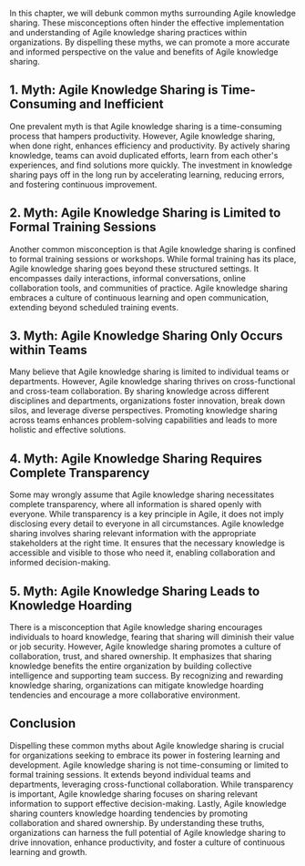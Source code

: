 
In this chapter, we will debunk common myths surrounding Agile knowledge sharing. These misconceptions often hinder the effective implementation and understanding of Agile knowledge sharing practices within organizations. By dispelling these myths, we can promote a more accurate and informed perspective on the value and benefits of Agile knowledge sharing.

**1. Myth: Agile Knowledge Sharing is Time-Consuming and Inefficient**
----------------------------------------------------------------------

One prevalent myth is that Agile knowledge sharing is a time-consuming process that hampers productivity. However, Agile knowledge sharing, when done right, enhances efficiency and productivity. By actively sharing knowledge, teams can avoid duplicated efforts, learn from each other's experiences, and find solutions more quickly. The investment in knowledge sharing pays off in the long run by accelerating learning, reducing errors, and fostering continuous improvement.

**2. Myth: Agile Knowledge Sharing is Limited to Formal Training Sessions**
---------------------------------------------------------------------------

Another common misconception is that Agile knowledge sharing is confined to formal training sessions or workshops. While formal training has its place, Agile knowledge sharing goes beyond these structured settings. It encompasses daily interactions, informal conversations, online collaboration tools, and communities of practice. Agile knowledge sharing embraces a culture of continuous learning and open communication, extending beyond scheduled training events.

**3. Myth: Agile Knowledge Sharing Only Occurs within Teams**
-------------------------------------------------------------

Many believe that Agile knowledge sharing is limited to individual teams or departments. However, Agile knowledge sharing thrives on cross-functional and cross-team collaboration. By sharing knowledge across different disciplines and departments, organizations foster innovation, break down silos, and leverage diverse perspectives. Promoting knowledge sharing across teams enhances problem-solving capabilities and leads to more holistic and effective solutions.

**4. Myth: Agile Knowledge Sharing Requires Complete Transparency**
-------------------------------------------------------------------

Some may wrongly assume that Agile knowledge sharing necessitates complete transparency, where all information is shared openly with everyone. While transparency is a key principle in Agile, it does not imply disclosing every detail to everyone in all circumstances. Agile knowledge sharing involves sharing relevant information with the appropriate stakeholders at the right time. It ensures that the necessary knowledge is accessible and visible to those who need it, enabling collaboration and informed decision-making.

**5. Myth: Agile Knowledge Sharing Leads to Knowledge Hoarding**
----------------------------------------------------------------

There is a misconception that Agile knowledge sharing encourages individuals to hoard knowledge, fearing that sharing will diminish their value or job security. However, Agile knowledge sharing promotes a culture of collaboration, trust, and shared ownership. It emphasizes that sharing knowledge benefits the entire organization by building collective intelligence and supporting team success. By recognizing and rewarding knowledge sharing, organizations can mitigate knowledge hoarding tendencies and encourage a more collaborative environment.

**Conclusion**
--------------

Dispelling these common myths about Agile knowledge sharing is crucial for organizations seeking to embrace its power in fostering learning and development. Agile knowledge sharing is not time-consuming or limited to formal training sessions. It extends beyond individual teams and departments, leveraging cross-functional collaboration. While transparency is important, Agile knowledge sharing focuses on sharing relevant information to support effective decision-making. Lastly, Agile knowledge sharing counters knowledge hoarding tendencies by promoting collaboration and shared ownership. By understanding these truths, organizations can harness the full potential of Agile knowledge sharing to drive innovation, enhance productivity, and foster a culture of continuous learning and growth.
